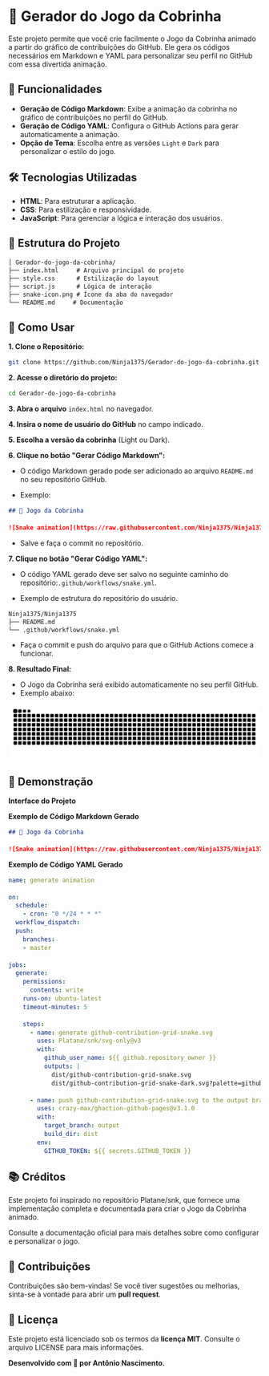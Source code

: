 # 🐍 Gerador do Jogo da Cobrinha

Este projeto permite que você crie facilmente o Jogo da Cobrinha animado a partir do gráfico de contribuições do GitHub. Ele gera os códigos necessários em Markdown e YAML para personalizar seu perfil no GitHub com essa divertida animação.

## 🚀 Funcionalidades

- **Geração de Código Markdown**: Exibe a animação da cobrinha no gráfico de contribuições no perfil do GitHub.
- **Geração de Código YAML**: Configura o GitHub Actions para gerar automaticamente a animação.
- **Opção de Tema**: Escolha entre as versões `Light` e `Dark` para personalizar o estilo do jogo.

## 🛠️ Tecnologias Utilizadas

- **HTML**: Para estruturar a aplicação.
- **CSS**: Para estilização e responsividade.
- **JavaScript**: Para gerenciar a lógica e interação dos usuários.

## 📂 Estrutura do Projeto

```plaintext
│ Gerador-do-jogo-da-cobrinha/
├── index.html     # Arquivo principal do projeto
├── style.css      # Estilização do layout
├── script.js      # Lógica de interação
├── snake-icon.png # Ícone da aba do navegador
└── README.md     # Documentação
```
## 📖 Como Usar

**1. Clone o Repositório:**

   ```bash
   git clone https://github.com/Ninja1375/Gerador-do-jogo-da-cobrinha.git
   ```

**2. Acesse o diretório do projeto:**

```bash
cd Gerador-do-jogo-da-cobrinha
```

**3. Abra o arquivo** `index.html` no navegador.

**4. Insira o nome de usuário do GitHub** no campo indicado.

**5. Escolha a versão da cobrinha** (Light ou Dark).

**6. Clique no botão "Gerar Código Markdown":**

- O código Markdown gerado pode ser adicionado ao arquivo `README.md` no seu repositório GitHub.

- Exemplo:

```markdown
## 🐍 Jogo da Cobrinha

![Snake animation](https://raw.githubusercontent.com/Ninja1375/Ninja1375/output/github-contribution-grid-snake.svg)
```

- Salve e faça o commit no repositório.

**7. Clique no botão "Gerar Código YAML":**

- O código YAML gerado deve ser salvo no seguinte caminho do repositório:`.github/workflows/snake.yml`.

- Exemplo de estrutura do repositório do usuário.

```plaintext
Ninja1375/Ninja1375 
├── README.md
└── .github/workflows/snake.yml 
```

- Faça o commit e push do arquivo para que o GitHub Actions comece a funcionar.

**8. Resultado Final:**

- O Jogo da Cobrinha será exibido automaticamente no seu perfil GitHub.
- Exemplo abaixo:

![Snake animation](https://raw.githubusercontent.com/Ninja1375/Ninja1375/output/github-contribution-grid-snake.svg)

## 🌟 Demonstração

**Interface do Projeto**

<!-- Adicione uma imagem da interface aqui -->

**Exemplo de Código Markdown Gerado**

```markdown
## 🐍 Jogo da Cobrinha

![Snake animation](https://raw.githubusercontent.com/Ninja1375/Ninja1375/output/github-contribution-grid-snake.svg)
```

**Exemplo de Código YAML Gerado**

```yaml
name: generate animation

on:
  schedule:
    - cron: "0 */24 * * *"
  workflow_dispatch:
  push:
    branches:
    - master

jobs:
  generate:
    permissions: 
      contents: write
    runs-on: ubuntu-latest
    timeout-minutes: 5
    
    steps:
      - name: generate github-contribution-grid-snake.svg
        uses: Platane/snk/svg-only@v3
        with:
          github_user_name: ${{ github.repository_owner }}
          outputs: |
            dist/github-contribution-grid-snake.svg
            dist/github-contribution-grid-snake-dark.svg?palette=github-dark
          
      - name: push github-contribution-grid-snake.svg to the output branch
        uses: crazy-max/ghaction-github-pages@v3.1.0
        with:
          target_branch: output
          build_dir: dist
        env:
          GITHUB_TOKEN: ${{ secrets.GITHUB_TOKEN }}

```

## 📚 Créditos

Este projeto foi inspirado no repositório Platane/snk, que fornece uma implementação completa e documentada para criar o Jogo da Cobrinha animado.

Consulte a documentação oficial para mais detalhes sobre como configurar e personalizar o jogo.

## 🤝 Contribuições

Contribuições são bem-vindas! Se você tiver sugestões ou melhorias, sinta-se à vontade para abrir um **pull request**.

## 📜 Licença

Este projeto está licenciado sob os termos da **licença MIT**. Consulte o arquivo LICENSE para mais informações.

**Desenvolvido com 🤍 por Antônio Nascimento.**
